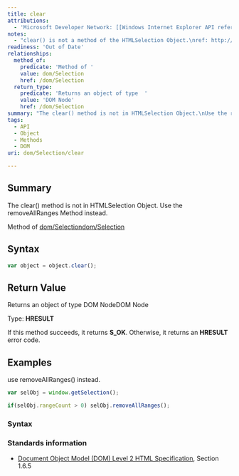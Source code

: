 ```yaml
---
title: clear
attributions:
  - 'Microsoft Developer Network: [[Windows Internet Explorer API reference](http://msdn.microsoft.com/en-us/library/ie/hh828809%28v=vs.85%29.aspx) Article]'
notes:
  - "clear() is not a method of the HTMLSelection Object.\nref: http://msdn.microsoft.com/en-us/library/ie/ff974359(v=vs.85).aspx\n\nPlease Delete"
readiness: 'Out of Date'
relationships:
  method_of:
    predicate: 'Method of '
    value: dom/Selection
    href: /dom/Selection
  return_type:
    predicate: 'Returns an object of type  '
    value: 'DOM Node'
    href: /dom/Selection
summary: "The clear() method is not in HTMLSelection Object.\nUse the removeAllRanges Method instead.\n"
tags:
  - API
  - Object
  - Methods
  - DOM
uri: dom/Selection/clear

---
```

## <span>Summary</span>

The clear() method is not in HTMLSelection Object. Use the removeAllRanges Method instead.

Method of [dom/Selection](/dom/Selection)[dom/Selection](/dom/Selection)

## <span>Syntax</span>

``` js
var object = object.clear();
```

## <span>Return Value</span>

Returns an object of type DOM NodeDOM Node

Type: **HRESULT**

If this method succeeds, it returns **S\_OK**. Otherwise, it returns an **HRESULT** error code.

## <span>Examples</span>

use removeAllRanges() instead.

``` js
var selObj = window.getSelection();

if(selObj.rangeCount > 0) selObj.removeAllRanges();
```

### <span>Syntax</span>

### <span>Standards information</span>

-   [Document Object Model (DOM) Level 2 HTML Specification](http://go.microsoft.com/fwlink/p/?linkid=196991), Section 1.6.5
